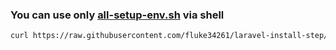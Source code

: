 ### You can use only [all-setup-env.sh](all-setup-env.sh) via shell
```sh
curl https://raw.githubusercontent.com/fluke34261/laravel-install-step/main/all-setup-env.sh | sh
```
